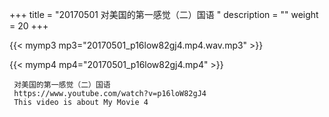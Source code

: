 +++
title = "20170501  对美国的第一感觉（二）国语 "
description = ""
weight = 20
+++

{{< mymp3 mp3="20170501_p16low82gj4.mp4.wav.mp3" >}}

{{< mymp4 mp4="20170501_p16low82gj4.mp4" >}}

     对美国的第一感觉（二）国语 
     https://www.youtube.com/watch?v=p16loW82gJ4 
     This video is about My Movie 4 
